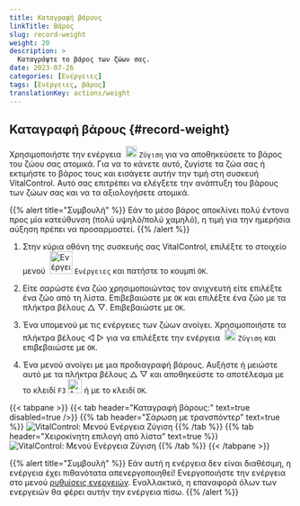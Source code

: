 ```yaml
---
title: Καταγραφή βάρους
linkTitle: Βάρος
slug: record-weight
weight: 20
description: >
  Καταγράψτε το βάρος των ζώων σας.
date: 2023-07-26
categories: [Ενέργειες]
tags: [Ενέργειες, βάρος]
translationKey: actions/weight
---
```


## Καταγραφή βάρους {#record-weight}
Χρησιμοποιήστε την ενέργεια &nbsp;<img src="/icons/actions/weight.svg" width="20" align="bottom" alt="Ζύγιση" /> `Ζύγιση` για να αποθηκεύσετε το βάρος του ζώου σας ατομικά. Για να το κάνετε αυτό, ζυγίστε τα ζώα σας ή εκτιμήστε το βάρος τους και εισάγετε αυτήν την τιμή στη συσκευή VitalControl. Αυτό σας επιτρέπει να ελέγξετε την ανάπτυξη του βάρους των ζώων σας και να τα αξιολογήσετε ατομικά.

{{% alert title="Συμβουλή" %}}
Εάν το μέσο βάρος αποκλίνει πολύ έντονα προς μία κατεύθυνση (πολύ υψηλό/πολύ χαμηλό), η τιμή για την ημερήσια αύξηση πρέπει να προσαρμοστεί.
{{% /alert %}}

1. Στην κύρια οθόνη της συσκευής σας VitalControl, επιλέξτε το στοιχείο μενού &nbsp;<img src="/icons/actions.svg" width="40" align="bottom" alt="Ενέργειες" /> `Ενέργειες` και πατήστε το κουμπί `OK`.

2. Είτε σαρώστε ένα ζώο χρησιμοποιώντας τον ανιχνευτή είτε επιλέξτε ένα ζώο από τη λίστα. Επιβεβαιώστε με `OK` και επιλέξτε ένα ζώο με τα πλήκτρα βέλους △ ▽. Επιβεβαιώστε με `OK`.

3. Ένα υπομενού με τις ενέργειες των ζώων ανοίγει. Χρησιμοποιήστε τα πλήκτρα βέλους ◁ ▷ για να επιλέξετε την ενέργεια &nbsp;<img src="/icons/actions/weight.svg" width="20" align="bottom" alt="Ζύγιση" /> `Ζύγιση` και επιβεβαιώστε με `OK`.

4. Ένα μενού ανοίγει με μια προδιαγραφή βάρους. Αυξήστε ή μειώστε αυτό με τα πλήκτρα βέλους △ ▽ και αποθηκεύστε το αποτέλεσμα με το κλειδί `F3` <img src="/icons/footer/save.svg" width="25" align="bottom" alt="Αποθήκευση" /> ή με το κλειδί `OK`.

{{< tabpane >}}
{{< tab header="Καταγραφή βάρους:" text=true disabled=true />}}
{{% tab header="Σάρωση με τρανσπόντερ" text=true %}}
  ![VitalControl: Μενού Ενέργεια Ζύγιση](../images/weighing-scan.png "Ζύγιση")
{{% /tab %}}
{{% tab header="Χειροκίνητη επιλογή από λίστα" text=true %}}
  ![VitalControl: Μενού Ενέργεια Ζύγιση](../images/weighing.png "Ζύγιση")
{{% /tab %}}
{{< /tabpane >}}

{{% alert title="Συμβουλή" %}}
Εάν αυτή η ενέργεια δεν είναι διαθέσιμη, η ενέργεια έχει πιθανότατα απενεργοποιηθεί! Ενεργοποιήστε την ενέργεια στο μενού [ρυθμίσεις ενεργειών](../setting/). Εναλλακτικά, η επαναφορά όλων των ενεργειών θα φέρει αυτήν την ενέργεια πίσω.
{{% /alert %}}
